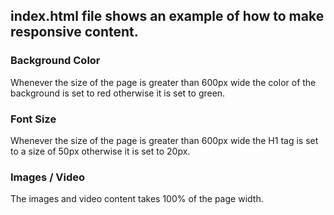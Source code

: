## index.html file shows an example of how to make responsive content.

### Background Color
Whenever the size of the page is greater than 600px wide the color of the background is set to red otherwise it is set to green.

### Font Size
Whenever the size of the page is greater than 600px wide the H1 tag is set to a size of 50px otherwise it is set to 20px.

### Images / Video
The images and video content takes 100% of the page width.
